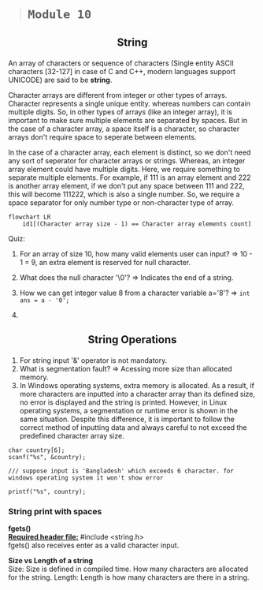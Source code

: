 > # ```Module 10```

## <p align="center"><b>String</b></p>

An array of characters or sequence of characters (Single entity ASCII characters [32-127] in case of C and C++, modern languages support UNICODE) are said to be **string**.

Character arrays are different from integer or other types of arrays. Character represents a single unique entity. whereas numbers can contain multiple digits. So, in other types of arrays (like an integer array), it is important to make sure multiple elements are separated by spaces. But in the case of a character array, a space itself is a character, so character arrays don't require space to seperate between elements.

In the case of a character array, each element is distinct, so we don't need any sort of seperator for character arrays or strings. Whereas, an integer array element could have multiple digits. Here, we require something to separate multiple elements. For example, if 111 is an array element and 222 is another array element, if we don't put any space between 111 and 222, this will become 111222, which is also a single number. So, we require a space separator for only number type or non-character type of array.

```mermaid
flowchart LR
    id1[(Character array size - 1) == Character array elements count]
```

Quiz:

1. For an array of size 10, how many valid elements user can input?
=> 10 - 1 = 9, an extra element is reserved for null character.
2. What does the null character  '\0'?
=> Indicates the end of a string.

3. How we can get integer value 8 from a character variable a='8'?
=> ```int ans = a - '0';```

4. 

## <p align="center"><b>String Operations</b></p>

1. For string input '&' operator is not mandatory.
2. What is segmentation fault? => Acessing more size than allocated memory.
3. In Windows operating systems, extra memory is allocated. As a result, if more characters are inputted into a character array than its defined size, no error is displayed and the string is printed. However, in Linux operating systems, a segmentation or runtime error is shown in the same situation. Despite this difference, it is important to follow the correct method of inputting data and always careful to not exceed the predefined character array size.

```
char country[6];
scanf("%s", &country);

/// suppose input is 'Bangladesh' which exceeds 6 character. for windows operating system it won't show error

printf("%s", country);
```

### <p><b>String print with spaces</b></p>

**fgets()**  
<ins>**Required header file:**</ins> #include <string.h>  
fgets() also receives enter as a valid character input.

**Size vs Length of a string**  
Size: Size is defined in compiled time. How many characters are allocated for the string.
Length: Length is how many characters are there in a string.
